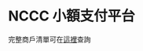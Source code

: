# NCCC 小額支付平台

完整商戶清單可在[這裡](https://www.nccc.com.tw/wps/wcm/connect/zh/home/BusinessOperations/CardBusiness/MicroPayment)查詢
